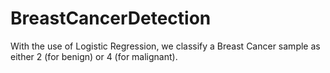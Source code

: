 # BreastCancerDetection
With the use of Logistic Regression, we classify a Breast Cancer sample as either 2 (for benign) or 4 (for malignant).
